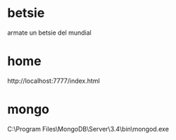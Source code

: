 # betsie
armate un betsie del mundial

# home
http://localhost:7777/index.html

# mongo
C:\Program Files\MongoDB\Server\3.4\bin\mongod.exe